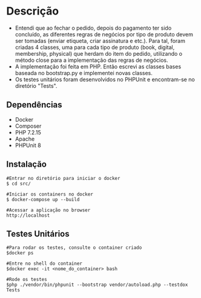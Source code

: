 # Descrição
- Entendi que ao fechar o pedido, depois do pagamento ter sido concluído, as diferentes regras de negócios por tipo de produto devem ser tomadas (enviar etiqueta, criar assinatura e etc.). Para tal, foram criadas 4 classes, uma para cada tipo de produto (book, digital, membership, physical) que herdam do item do pedido, utilizando o método close para a implementação das regras de negócios.
- A implementação foi feita em PHP. Então escrevi as classes bases baseada no bootstrap.py e implementei novas classes.
- Os testes unitários foram desenvolvidos no PHPUnit e encontram-se no diretório "Tests".

## Dependências
- Docker
- Composer
- PHP 7.2.15
- Apache
- PHPUnit 8

## Instalação
```
#Entrar no diretório para iniciar o docker
$ cd src/

#Iniciar os containers no docker
$ docker-compose up --build

#Acessar a aplicação no browser
http://localhost
```

## Testes Unitários
```
#Para rodar os testes, consulte o container criado
$docker ps

#Entre no shell do container
$docker exec -it <nome_do_container> bash

#Rode os testes
$php ./vendor/bin/phpunit --bootstrap vendor/autoload.php --testdox Tests
```